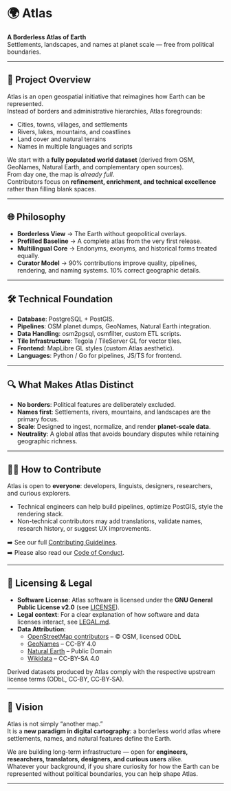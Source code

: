 # 🌍 Atlas  

**A Borderless Atlas of Earth**  
Settlements, landscapes, and names at planet scale — free from political boundaries.  

---

## 📖 Project Overview  
Atlas is an open geospatial initiative that reimagines how Earth can be represented.  
Instead of borders and administrative hierarchies, Atlas foregrounds:  

- Cities, towns, villages, and settlements  
- Rivers, lakes, mountains, and coastlines  
- Land cover and natural terrains  
- Names in multiple languages and scripts  

We start with a **fully populated world dataset** (derived from OSM, GeoNames, Natural Earth, and complementary open sources).  
From day one, the map is *already full*.  
Contributors focus on **refinement, enrichment, and technical excellence** rather than filling blank spaces.  

---

## 🌐 Philosophy  
- **Borderless View** → The Earth without geopolitical overlays.  
- **Prefilled Baseline** → A complete atlas from the very first release.  
- **Multilingual Core** → Endonyms, exonyms, and historical forms treated equally.  
- **Curator Model** → 90% contributions improve quality, pipelines, rendering, and naming systems. 10% correct geographic details.  

---

## 🛠️ Technical Foundation  
- **Database**: PostgreSQL + PostGIS.  
- **Pipelines**: OSM planet dumps, GeoNames, Natural Earth integration.  
- **Data Handling**: osm2pgsql, osmfilter, custom ETL scripts.  
- **Tile Infrastructure**: Tegola / TileServer GL for vector tiles.  
- **Frontend**: MapLibre GL styles (custom Atlas aesthetic).  
- **Languages**: Python / Go for pipelines, JS/TS for frontend.  

---

## 🔍 What Makes Atlas Distinct  
- **No borders**: Political features are deliberately excluded.  
- **Names first**: Settlements, rivers, mountains, and landscapes are the primary focus.  
- **Scale**: Designed to ingest, normalize, and render **planet-scale data**.  
- **Neutrality**: A global atlas that avoids boundary disputes while retaining geographic richness.  

---

## 👩‍💻 How to Contribute  
Atlas is open to **everyone**: developers, linguists, designers, researchers, and curious explorers.  
- Technical engineers can help build pipelines, optimize PostGIS, style the rendering stack.  
- Non-technical contributors may add translations, validate names, research history, or suggest UX improvements.  

➡️ See our full [Contributing Guidelines](CONTRIBUTING.md).  
➡️ Please also read our [Code of Conduct](CODE_OF_CONDUCT.md).  

---

## 📜 Licensing & Legal  
- **Software License**: Atlas software is licensed under the **GNU General Public License v2.0** (see [LICENSE](LICENSE)).  
- **Legal context**: For a clear explanation of how software and data licenses interact, see [LEGAL.md](LEGAL.md).  
- **Data Attribution**:  
  - [OpenStreetMap contributors](https://www.openstreetmap.org) – © OSM, licensed ODbL  
  - [GeoNames](https://www.geonames.org) – CC-BY 4.0  
  - [Natural Earth](https://www.naturalearthdata.com) – Public Domain  
  - [Wikidata](https://www.wikidata.org) – CC-BY-SA 4.0  

Derived datasets produced by Atlas comply with the respective upstream license terms (ODbL, CC‑BY, CC‑BY‑SA).  

---

## 🌟 Vision  
Atlas is not simply “another map.”  
It is a **new paradigm in digital cartography**: a borderless world atlas where settlements, names, and natural features define the Earth.  

We are building long-term infrastructure — open for **engineers, researchers, translators, designers, and curious users** alike.  
Whatever your background, if you share curiosity for how the Earth can be represented without political boundaries, you can help shape Atlas.  

---
